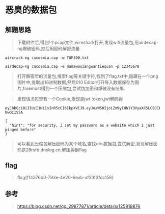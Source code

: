 # 恶臭的数据包

## 解题思路

> 下载附件后,得到1个pcap文件,wireshark打开,发现wifi流量包,用airdecap-ng爆破密码,然后用密码解密流量

```
aircrack-ng cacosmia.cap -w TOP300.txt

airdecap-ng cacosmia.cap -e mamawoxiangwantiequan -p 12345678
```

> 打开解密后的流量包,搜索flag等关键字符,找到了flag.txt中,隐藏在一个png图片中,提取出16进制数据,然后010 Editor打开导入数据保存为图片,foremost得到一个压缩包,尝试伪加密和爆破没有结果.

> 发现请求包里有一个Cookie,发现是jwt token,jwt解码得

```
eyJhbGciOiJIUzI1NiIsInR5cCI6IkpXVCJ9.eyJoaW50IjoiZm9yIHNlY3VyaXR5LCBJIHNldCBteSBwYXNzd29yZCBhcyBhIHdlYnNpdGUgd2hpY2ggaSBqdXN0IHBpbmdlZCBiZWZvcmUifQ.P3xOErNrUkYqdMBoo8WvU63kUVyOkZjiTK-hwOIIS5A

{
  "hint": "for security, I set my password as a website which i just pinged before"
}
```

> 可以看到压缩包解压密码为某个域名,查找dns数据包,尝试解密,发现解压密码是26rsfb.dnslog.cn,解压得到flag

## flag

> flag{f14376d0-793e-4e20-9eab-af23f3fdc158}

## 参考

> https://blog.csdn.net/qq_29977871/article/details/125919876